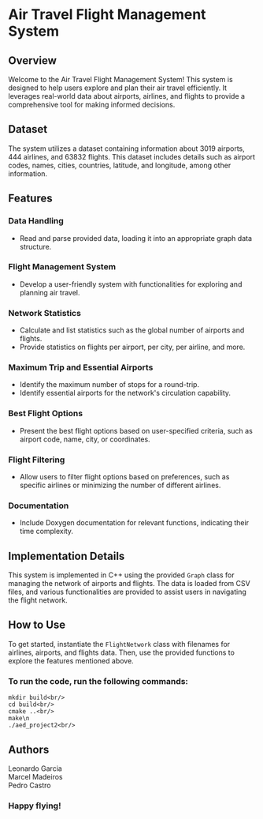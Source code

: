 # Air Travel Flight Management System

## Overview

Welcome to the Air Travel Flight Management System! This system is designed to help users explore and plan their air travel efficiently. It leverages real-world data about airports, airlines, and flights to provide a comprehensive tool for making informed decisions.

## Dataset

The system utilizes a dataset containing information about 3019 airports, 444 airlines, and 63832 flights. This dataset includes details such as airport codes, names, cities, countries, latitude, and longitude, among other information.

## Features

### Data Handling
- Read and parse provided data, loading it into an appropriate graph data structure.

### Flight Management System
- Develop a user-friendly system with functionalities for exploring and planning air travel.

### Network Statistics
- Calculate and list statistics such as the global number of airports and flights.
- Provide statistics on flights per airport, per city, per airline, and more.

### Maximum Trip and Essential Airports
- Identify the maximum number of stops for a round-trip.
- Identify essential airports for the network's circulation capability.

### Best Flight Options
- Present the best flight options based on user-specified criteria, such as airport code, name, city, or coordinates.

### Flight Filtering
- Allow users to filter flight options based on preferences, such as specific airlines or minimizing the number of different airlines.

### Documentation
- Include Doxygen documentation for relevant functions, indicating their time complexity.

## Implementation Details

This system is implemented in C++ using the provided `Graph` class for managing the network of airports and flights. The data is loaded from CSV files, and various functionalities are provided to assist users in navigating the flight network.

## How to Use

To get started, instantiate the `FlightNetwork` class with filenames for airlines, airports, and flights data. Then, use the provided functions to explore the features mentioned above.

### To run the code, run the following commands:

```
mkdir build<br/>
cd build<br/>
cmake ..<br/>
make\n
./aed_project2<br/>
```

## Authors

Leonardo Garcia<br/>
Marcel Madeiros<br/>
Pedro Castro<br/>

### Happy flying!
